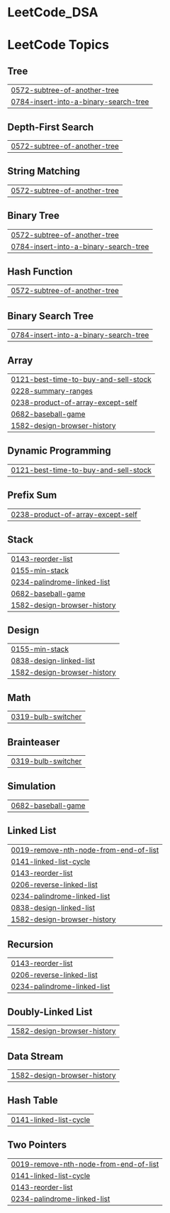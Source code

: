 # LeetCode_DSA
<!---LeetCode Topics Start-->
# LeetCode Topics
## Tree
|  |
| ------- |
| [0572-subtree-of-another-tree](https://github.com/MFARAZ24/LeetCode_DSA/tree/master/0572-subtree-of-another-tree) |
| [0784-insert-into-a-binary-search-tree](https://github.com/MFARAZ24/LeetCode_DSA/tree/master/0784-insert-into-a-binary-search-tree) |
## Depth-First Search
|  |
| ------- |
| [0572-subtree-of-another-tree](https://github.com/MFARAZ24/LeetCode_DSA/tree/master/0572-subtree-of-another-tree) |
## String Matching
|  |
| ------- |
| [0572-subtree-of-another-tree](https://github.com/MFARAZ24/LeetCode_DSA/tree/master/0572-subtree-of-another-tree) |
## Binary Tree
|  |
| ------- |
| [0572-subtree-of-another-tree](https://github.com/MFARAZ24/LeetCode_DSA/tree/master/0572-subtree-of-another-tree) |
| [0784-insert-into-a-binary-search-tree](https://github.com/MFARAZ24/LeetCode_DSA/tree/master/0784-insert-into-a-binary-search-tree) |
## Hash Function
|  |
| ------- |
| [0572-subtree-of-another-tree](https://github.com/MFARAZ24/LeetCode_DSA/tree/master/0572-subtree-of-another-tree) |
## Binary Search Tree
|  |
| ------- |
| [0784-insert-into-a-binary-search-tree](https://github.com/MFARAZ24/LeetCode_DSA/tree/master/0784-insert-into-a-binary-search-tree) |
## Array
|  |
| ------- |
| [0121-best-time-to-buy-and-sell-stock](https://github.com/MFARAZ24/LeetCode_DSA/tree/master/0121-best-time-to-buy-and-sell-stock) |
| [0228-summary-ranges](https://github.com/MFARAZ24/LeetCode_DSA/tree/master/0228-summary-ranges) |
| [0238-product-of-array-except-self](https://github.com/MFARAZ24/LeetCode_DSA/tree/master/0238-product-of-array-except-self) |
| [0682-baseball-game](https://github.com/MFARAZ24/LeetCode_DSA/tree/master/0682-baseball-game) |
| [1582-design-browser-history](https://github.com/MFARAZ24/LeetCode_DSA/tree/master/1582-design-browser-history) |
## Dynamic Programming
|  |
| ------- |
| [0121-best-time-to-buy-and-sell-stock](https://github.com/MFARAZ24/LeetCode_DSA/tree/master/0121-best-time-to-buy-and-sell-stock) |
## Prefix Sum
|  |
| ------- |
| [0238-product-of-array-except-self](https://github.com/MFARAZ24/LeetCode_DSA/tree/master/0238-product-of-array-except-self) |
## Stack
|  |
| ------- |
| [0143-reorder-list](https://github.com/MFARAZ24/LeetCode_DSA/tree/master/0143-reorder-list) |
| [0155-min-stack](https://github.com/MFARAZ24/LeetCode_DSA/tree/master/0155-min-stack) |
| [0234-palindrome-linked-list](https://github.com/MFARAZ24/LeetCode_DSA/tree/master/0234-palindrome-linked-list) |
| [0682-baseball-game](https://github.com/MFARAZ24/LeetCode_DSA/tree/master/0682-baseball-game) |
| [1582-design-browser-history](https://github.com/MFARAZ24/LeetCode_DSA/tree/master/1582-design-browser-history) |
## Design
|  |
| ------- |
| [0155-min-stack](https://github.com/MFARAZ24/LeetCode_DSA/tree/master/0155-min-stack) |
| [0838-design-linked-list](https://github.com/MFARAZ24/LeetCode_DSA/tree/master/0838-design-linked-list) |
| [1582-design-browser-history](https://github.com/MFARAZ24/LeetCode_DSA/tree/master/1582-design-browser-history) |
## Math
|  |
| ------- |
| [0319-bulb-switcher](https://github.com/MFARAZ24/LeetCode_DSA/tree/master/0319-bulb-switcher) |
## Brainteaser
|  |
| ------- |
| [0319-bulb-switcher](https://github.com/MFARAZ24/LeetCode_DSA/tree/master/0319-bulb-switcher) |
## Simulation
|  |
| ------- |
| [0682-baseball-game](https://github.com/MFARAZ24/LeetCode_DSA/tree/master/0682-baseball-game) |
## Linked List
|  |
| ------- |
| [0019-remove-nth-node-from-end-of-list](https://github.com/MFARAZ24/LeetCode_DSA/tree/master/0019-remove-nth-node-from-end-of-list) |
| [0141-linked-list-cycle](https://github.com/MFARAZ24/LeetCode_DSA/tree/master/0141-linked-list-cycle) |
| [0143-reorder-list](https://github.com/MFARAZ24/LeetCode_DSA/tree/master/0143-reorder-list) |
| [0206-reverse-linked-list](https://github.com/MFARAZ24/LeetCode_DSA/tree/master/0206-reverse-linked-list) |
| [0234-palindrome-linked-list](https://github.com/MFARAZ24/LeetCode_DSA/tree/master/0234-palindrome-linked-list) |
| [0838-design-linked-list](https://github.com/MFARAZ24/LeetCode_DSA/tree/master/0838-design-linked-list) |
| [1582-design-browser-history](https://github.com/MFARAZ24/LeetCode_DSA/tree/master/1582-design-browser-history) |
## Recursion
|  |
| ------- |
| [0143-reorder-list](https://github.com/MFARAZ24/LeetCode_DSA/tree/master/0143-reorder-list) |
| [0206-reverse-linked-list](https://github.com/MFARAZ24/LeetCode_DSA/tree/master/0206-reverse-linked-list) |
| [0234-palindrome-linked-list](https://github.com/MFARAZ24/LeetCode_DSA/tree/master/0234-palindrome-linked-list) |
## Doubly-Linked List
|  |
| ------- |
| [1582-design-browser-history](https://github.com/MFARAZ24/LeetCode_DSA/tree/master/1582-design-browser-history) |
## Data Stream
|  |
| ------- |
| [1582-design-browser-history](https://github.com/MFARAZ24/LeetCode_DSA/tree/master/1582-design-browser-history) |
## Hash Table
|  |
| ------- |
| [0141-linked-list-cycle](https://github.com/MFARAZ24/LeetCode_DSA/tree/master/0141-linked-list-cycle) |
## Two Pointers
|  |
| ------- |
| [0019-remove-nth-node-from-end-of-list](https://github.com/MFARAZ24/LeetCode_DSA/tree/master/0019-remove-nth-node-from-end-of-list) |
| [0141-linked-list-cycle](https://github.com/MFARAZ24/LeetCode_DSA/tree/master/0141-linked-list-cycle) |
| [0143-reorder-list](https://github.com/MFARAZ24/LeetCode_DSA/tree/master/0143-reorder-list) |
| [0234-palindrome-linked-list](https://github.com/MFARAZ24/LeetCode_DSA/tree/master/0234-palindrome-linked-list) |
<!---LeetCode Topics End-->